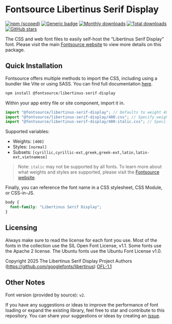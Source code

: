 # Fontsource Libertinus Serif Display

[![npm (scoped)](https://img.shields.io/npm/v/@fontsource/libertinus-serif-display?color=brightgreen)](https://www.npmjs.com/package/@fontsource/libertinus-serif-display) [![Generic badge](https://img.shields.io/badge/fontsource-passing-brightgreen)](https://github.com/fontsource/fontsource) [![Monthly downloads](https://badgen.net/npm/dm/@fontsource/libertinus-serif-display)](https://github.com/fontsource/fontsource) [![Total downloads](https://badgen.net/npm/dt/@fontsource/libertinus-serif-display)](https://github.com/fontsource/fontsource) [![GitHub stars](https://img.shields.io/github/stars/fontsource/fontsource.svg?style=social&label=Star)](https://github.com/fontsource/fontsource/stargazers)

The CSS and web font files to easily self-host the “Libertinus Serif Display” font. Please visit the main [Fontsource website](https://fontsource.org/fonts/libertinus-serif-display) to view more details on this package.

## Quick Installation

Fontsource offers multiple methods to import the CSS, including using a bundler like Vite or using SASS. You can find full documentation [here](https://fontsource.org/docs/getting-started/introduction).

```javascript
npm install @fontsource/libertinus-serif-display
```

Within your app entry file or site component, import it in.

```javascript
import "@fontsource/libertinus-serif-display"; // Defaults to weight 400
import "@fontsource/libertinus-serif-display/400.css"; // Specify weight
import "@fontsource/libertinus-serif-display/400-italic.css"; // Specify weight and style
```

Supported variables:
- Weights: `[400]`
- Styles: `[normal]`
- Subsets: `[cyrillic,cyrillic-ext,greek,greek-ext,latin,latin-ext,vietnamese]`

> Note: `italic` may not be supported by all fonts. To learn more about what weights and styles are supported, please visit the [Fontsource website](https://fontsource.org/fonts/libertinus-serif-display).

Finally, you can reference the font name in a CSS stylesheet, CSS Module, or CSS-in-JS.

```css
body {
  font-family: "Libertinus Serif Display";
}
```

## Licensing
Always make sure to read the license for each font you use. Most of the fonts in the collection use the SIL Open Font License, v1.1. Some fonts use the Apache 2 license. The Ubuntu fonts use the Ubuntu Font License v1.0.

Copyright 2025 The Libertinus Serif Display Project Authors (https://github.com/googlefonts/libertinus)
[OFL-1.1](https://openfontlicense.org)

## Other Notes
Font version (provided by source): `v2`.

If you have any suggestions or ideas to improve the performance of font loading or expand the existing library, feel free to star and contribute to this repository. You can share your suggestions or ideas by creating an [issue](https://github.com/fontsource/fontsource/issues).